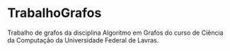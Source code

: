 # TrabalhoGrafos
Trabalho de grafos da disciplina Algoritmo em Grafos do curso de Ciência da Computação da Universidade Federal de Lavras.
